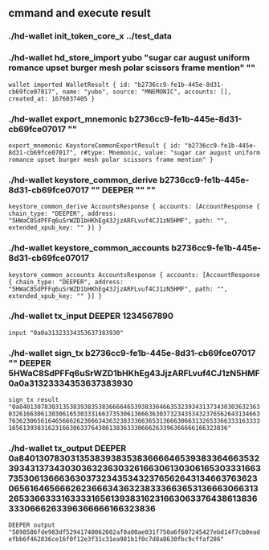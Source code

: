 ## cmmand and execute result

### ./hd-wallet init_token_core_x ../test_data

### ./hd-wallet hd_store_import yubo "sugar car august uniform romance upset burger mesh polar scissors frame mention" ""
`wallet imported WalletResult { id: "b2736cc9-fe1b-445e-8d31-cb69fce07017", name: "yubo", source: "MNEMONIC", accounts: [], created_at: 1676037405 }`

### ./hd-wallet export_mnemonic b2736cc9-fe1b-445e-8d31-cb69fce07017 ""
`export_mnemonic KeystoreCommonExportResult { id: "b2736cc9-fe1b-445e-8d31-cb69fce07017", r#type: Mnemonic, value: "sugar car august uniform romance upset burger mesh polar scissors frame mention" }`

### ./hd-wallet keystore_common_derive b2736cc9-fe1b-445e-8d31-cb69fce07017 "" DEEPER "" ""
`keystore_common_derive AccountsResponse { accounts: [AccountResponse { chain_type: "DEEPER", address: "5HWaC8SdPFFq6uSrWZD1bHKhEg43JjzARFLvuf4CJ1zN5HMF", path: "", extended_xpub_key: "" }] }`

### ./hd-wallet keystore_common_accounts b2736cc9-fe1b-445e-8d31-cb69fce07017
`keystore_common_accounts AccountsResponse { accounts: [AccountResponse { chain_type: "DEEPER", address: "5HWaC8SdPFFq6uSrWZD1bHKhEg43JjzARFLvuf4CJ1zN5HMF", path: "", extended_xpub_key: "" }] }`

### ./hd-wallet tx_input DEEPER 1234567890
`input "0a0a31323334353637383930"`

### ./hd-wallet sign_tx b2736cc9-fe1b-445e-8d31-cb69fce07017 "" DEEPER 5HWaC8SdPFFq6uSrWZD1bHKhEg43JjzARFLvuf4CJ1zN5HMF 0a0a31323334353637383930
`sign_tx result "0a8401307830313538393835383666646539383364663532393431373430303632363032616630613030616530333166373530613666363037323435343237656264313466376362306561646566626236663436323833366365313666306631326533663331633331656139383162316630633764386138363330666263396366666166323836"`

### ./hd-wallet tx_output DEEPER 0a8401307830313538393835383666646539383364663532393431373430303632363032616630613030616530333166373530613666363037323435343237656264313466376362306561646566626236663436323833366365313666306631326533663331633331656139383162316630633764386138363330666263396366666166323836
`DEEPER output "5898586fde983df52941740062602af0a00ae031f750a6f607245427ebd14f7cb0eadefbb6f462836ce16f0f12e3f31c31ea981b1f0c7d8a8630fbc9cffaf286"`
